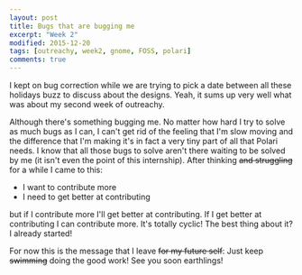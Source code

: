 ```yaml
---
layout: post
title: Bugs that are bugging me
excerpt: "Week 2"
modified: 2015-12-20
tags: [outreachy, week2, gnome, FOSS, polari]
comments: true
---
```


  <p>I kept on bug correction while we are trying to pick a date between all these holidays buzz to discuss about the designs. Yeah, it sums up very well what was about my second week of outreachy.</p>

  <p>Although there's something bugging me. No matter how hard I try to solve as much bugs as I can, I can't get rid of the feeling that I'm slow moving and the difference that I'm making it's in fact a very tiny part of all that Polari needs. I know that all those bugs to solve aren't there waiting to be solved by me (it isn't even the point of this internship). After thinking <s>and struggling</s> for a while I came to this: 
<ul>
	<li>I want to contribute more</li>
	<li>I need to get better at contributing</li>
</ul>
but if I contribute more I'll get better at contributing. If I get better at contributing I can contribute more. It's totally cyclic! The best thing about it? I already started! </p>
<p>For now this is the message that I leave <s>for my future self</s>: Just keep <s>swimming</s> doing the good work! See you soon earthlings!</p>
